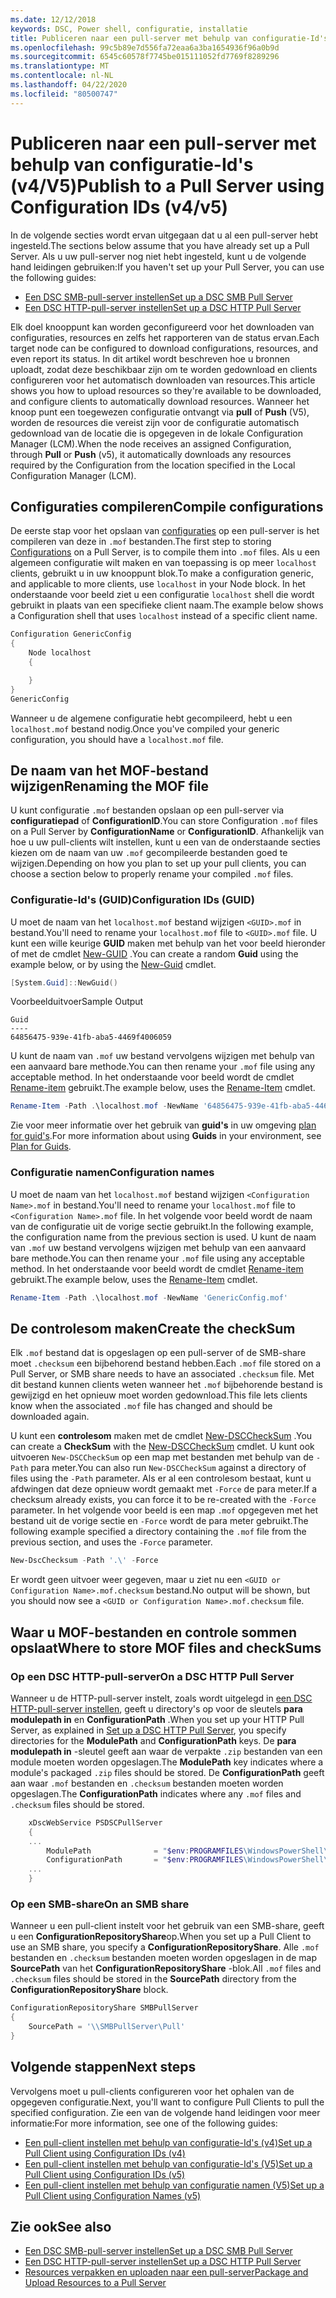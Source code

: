 ```yaml
---
ms.date: 12/12/2018
keywords: DSC, Power shell, configuratie, installatie
title: Publiceren naar een pull-server met behulp van configuratie-Id's (v4/V5)
ms.openlocfilehash: 99c5b89e7d556fa72eaa6a3ba1654936f96a0b9d
ms.sourcegitcommit: 6545c60578f7745be015111052fd7769f8289296
ms.translationtype: MT
ms.contentlocale: nl-NL
ms.lasthandoff: 04/22/2020
ms.locfileid: "80500747"
---
```

# <a name="publish-to-a-pull-server-using-configuration-ids-v4v5"></a><span data-ttu-id="ef58c-103">Publiceren naar een pull-server met behulp van configuratie-Id's (v4/V5)</span><span class="sxs-lookup"><span data-stu-id="ef58c-103">Publish to a Pull Server using Configuration IDs (v4/v5)</span></span>

<span data-ttu-id="ef58c-104">In de volgende secties wordt ervan uitgegaan dat u al een pull-server hebt ingesteld.</span><span class="sxs-lookup"><span data-stu-id="ef58c-104">The sections below assume that you have already set up a Pull Server.</span></span> <span data-ttu-id="ef58c-105">Als u uw pull-server nog niet hebt ingesteld, kunt u de volgende hand leidingen gebruiken:</span><span class="sxs-lookup"><span data-stu-id="ef58c-105">If you haven't set up your Pull Server, you can use the following guides:</span></span>

- [<span data-ttu-id="ef58c-106">Een DSC SMB-pull-server instellen</span><span class="sxs-lookup"><span data-stu-id="ef58c-106">Set up a DSC SMB Pull Server</span></span>](pullServerSmb.md)
- [<span data-ttu-id="ef58c-107">Een DSC HTTP-pull-server instellen</span><span class="sxs-lookup"><span data-stu-id="ef58c-107">Set up a DSC HTTP Pull Server</span></span>](pullServer.md)

<span data-ttu-id="ef58c-108">Elk doel knooppunt kan worden geconfigureerd voor het downloaden van configuraties, resources en zelfs het rapporteren van de status ervan.</span><span class="sxs-lookup"><span data-stu-id="ef58c-108">Each target node can be configured to download configurations, resources, and even report its status.</span></span> <span data-ttu-id="ef58c-109">In dit artikel wordt beschreven hoe u bronnen uploadt, zodat deze beschikbaar zijn om te worden gedownload en clients configureren voor het automatisch downloaden van resources.</span><span class="sxs-lookup"><span data-stu-id="ef58c-109">This article shows you how to upload resources so they're available to be downloaded, and configure clients to automatically download resources.</span></span> <span data-ttu-id="ef58c-110">Wanneer het knoop punt een toegewezen configuratie ontvangt via **pull** of **Push** (V5), worden de resources die vereist zijn voor de configuratie automatisch gedownload van de locatie die is opgegeven in de lokale Configuration Manager (LCM).</span><span class="sxs-lookup"><span data-stu-id="ef58c-110">When the node receives an assigned Configuration, through **Pull** or **Push** (v5), it automatically downloads any resources required by the Configuration from the location specified in the Local Configuration Manager (LCM).</span></span>

## <a name="compile-configurations"></a><span data-ttu-id="ef58c-111">Configuraties compileren</span><span class="sxs-lookup"><span data-stu-id="ef58c-111">Compile configurations</span></span>

<span data-ttu-id="ef58c-112">De eerste stap voor het opslaan van [configuraties](../configurations/configurations.md) op een pull-server is het compileren van deze in `.mof` bestanden.</span><span class="sxs-lookup"><span data-stu-id="ef58c-112">The first step to storing [Configurations](../configurations/configurations.md) on a Pull Server, is to compile them into `.mof` files.</span></span> <span data-ttu-id="ef58c-113">Als u een algemeen configuratie wilt maken en van toepassing is op meer `localhost` clients, gebruikt u in uw knooppunt blok.</span><span class="sxs-lookup"><span data-stu-id="ef58c-113">To make a configuration generic, and applicable to more clients, use `localhost` in your Node block.</span></span> <span data-ttu-id="ef58c-114">In het onderstaande voor beeld ziet u een configuratie `localhost` shell die wordt gebruikt in plaats van een specifieke client naam.</span><span class="sxs-lookup"><span data-stu-id="ef58c-114">The example below shows a Configuration shell that uses `localhost` instead of a specific client name.</span></span>

```powershell
Configuration GenericConfig
{
    Node localhost
    {

    }
}
GenericConfig
```

<span data-ttu-id="ef58c-115">Wanneer u de algemene configuratie hebt gecompileerd, hebt u een `localhost.mof` bestand nodig.</span><span class="sxs-lookup"><span data-stu-id="ef58c-115">Once you've compiled your generic configuration, you should have a `localhost.mof` file.</span></span>

## <a name="renaming-the-mof-file"></a><span data-ttu-id="ef58c-116">De naam van het MOF-bestand wijzigen</span><span class="sxs-lookup"><span data-stu-id="ef58c-116">Renaming the MOF file</span></span>

<span data-ttu-id="ef58c-117">U kunt configuratie `.mof` bestanden opslaan op een pull-server via **configuratiepad** of **ConfigurationID**.</span><span class="sxs-lookup"><span data-stu-id="ef58c-117">You can store Configuration `.mof` files on a Pull Server by **ConfigurationName** or **ConfigurationID**.</span></span> <span data-ttu-id="ef58c-118">Afhankelijk van hoe u uw pull-clients wilt instellen, kunt u een van de onderstaande secties kiezen om de naam van uw `.mof` gecompileerde bestanden goed te wijzigen.</span><span class="sxs-lookup"><span data-stu-id="ef58c-118">Depending on how you plan to set up your pull clients, you can choose a section below to properly rename your compiled `.mof` files.</span></span>

### <a name="configuration-ids-guid"></a><span data-ttu-id="ef58c-119">Configuratie-Id's (GUID)</span><span class="sxs-lookup"><span data-stu-id="ef58c-119">Configuration IDs (GUID)</span></span>

<span data-ttu-id="ef58c-120">U moet de naam van het `localhost.mof` bestand wijzigen `<GUID>.mof` in bestand.</span><span class="sxs-lookup"><span data-stu-id="ef58c-120">You'll need to rename your `localhost.mof` file to `<GUID>.mof` file.</span></span> <span data-ttu-id="ef58c-121">U kunt een wille keurige **GUID** maken met behulp van het voor beeld hieronder of met de cmdlet [New-GUID](/powershell/module/microsoft.powershell.utility/new-guid) .</span><span class="sxs-lookup"><span data-stu-id="ef58c-121">You can create a random **Guid** using the example below, or by using the [New-Guid](/powershell/module/microsoft.powershell.utility/new-guid) cmdlet.</span></span>

```powershell
[System.Guid]::NewGuid()
```

<span data-ttu-id="ef58c-122">Voorbeelduitvoer</span><span class="sxs-lookup"><span data-stu-id="ef58c-122">Sample Output</span></span>

```Output
Guid
----
64856475-939e-41fb-aba5-4469f4006059
```

<span data-ttu-id="ef58c-123">U kunt de naam van `.mof` uw bestand vervolgens wijzigen met behulp van een aanvaard bare methode.</span><span class="sxs-lookup"><span data-stu-id="ef58c-123">You can then rename your `.mof` file using any acceptable method.</span></span> <span data-ttu-id="ef58c-124">In het onderstaande voor beeld wordt de cmdlet [Rename-item](/powershell/module/microsoft.powershell.management/rename-item) gebruikt.</span><span class="sxs-lookup"><span data-stu-id="ef58c-124">The example below, uses the [Rename-Item](/powershell/module/microsoft.powershell.management/rename-item) cmdlet.</span></span>

```powershell
Rename-Item -Path .\localhost.mof -NewName '64856475-939e-41fb-aba5-4469f4006059.mof'
```

<span data-ttu-id="ef58c-125">Zie voor meer informatie over het gebruik van **guid's** in uw omgeving [plan for guid's](secureServer.md#guids).</span><span class="sxs-lookup"><span data-stu-id="ef58c-125">For more information about using **Guids** in your environment, see [Plan for Guids](secureServer.md#guids).</span></span>

### <a name="configuration-names"></a><span data-ttu-id="ef58c-126">Configuratie namen</span><span class="sxs-lookup"><span data-stu-id="ef58c-126">Configuration names</span></span>

<span data-ttu-id="ef58c-127">U moet de naam van het `localhost.mof` bestand wijzigen `<Configuration Name>.mof` in bestand.</span><span class="sxs-lookup"><span data-stu-id="ef58c-127">You'll need to rename your `localhost.mof` file to `<Configuration Name>.mof` file.</span></span> <span data-ttu-id="ef58c-128">In het volgende voor beeld wordt de naam van de configuratie uit de vorige sectie gebruikt.</span><span class="sxs-lookup"><span data-stu-id="ef58c-128">In the following example, the configuration name from the previous section is used.</span></span> <span data-ttu-id="ef58c-129">U kunt de naam van `.mof` uw bestand vervolgens wijzigen met behulp van een aanvaard bare methode.</span><span class="sxs-lookup"><span data-stu-id="ef58c-129">You can then rename your `.mof` file using any acceptable method.</span></span> <span data-ttu-id="ef58c-130">In het onderstaande voor beeld wordt de cmdlet [Rename-item](/powershell/module/microsoft.powershell.management/rename-item) gebruikt.</span><span class="sxs-lookup"><span data-stu-id="ef58c-130">The example below, uses the [Rename-Item](/powershell/module/microsoft.powershell.management/rename-item) cmdlet.</span></span>

```powershell
Rename-Item -Path .\localhost.mof -NewName 'GenericConfig.mof'
```

## <a name="create-the-checksum"></a><span data-ttu-id="ef58c-131">De controlesom maken</span><span class="sxs-lookup"><span data-stu-id="ef58c-131">Create the checkSum</span></span>

<span data-ttu-id="ef58c-132">Elk `.mof` bestand dat is opgeslagen op een pull-server of de SMB-share moet `.checksum` een bijbehorend bestand hebben.</span><span class="sxs-lookup"><span data-stu-id="ef58c-132">Each `.mof` file stored on a Pull Server, or SMB share needs to have an associated `.checksum` file.</span></span>
<span data-ttu-id="ef58c-133">Met dit bestand kunnen clients weten wanneer het `.mof` bijbehorende bestand is gewijzigd en het opnieuw moet worden gedownload.</span><span class="sxs-lookup"><span data-stu-id="ef58c-133">This file lets clients know when the associated `.mof` file has changed and should be downloaded again.</span></span>

<span data-ttu-id="ef58c-134">U kunt een **controlesom** maken met de cmdlet [New-DSCCheckSum](/powershell/module/psdesiredstateconfiguration/new-dscchecksum) .</span><span class="sxs-lookup"><span data-stu-id="ef58c-134">You can create a **CheckSum** with the [New-DSCCheckSum](/powershell/module/psdesiredstateconfiguration/new-dscchecksum) cmdlet.</span></span> <span data-ttu-id="ef58c-135">U kunt ook uitvoeren `New-DSCCheckSum` op een map met bestanden met behulp van de `-Path` para meter.</span><span class="sxs-lookup"><span data-stu-id="ef58c-135">You can also run `New-DSCCheckSum` against a directory of files using the `-Path` parameter.</span></span>
<span data-ttu-id="ef58c-136">Als er al een controlesom bestaat, kunt u afdwingen dat deze opnieuw wordt gemaakt met `-Force` de para meter.</span><span class="sxs-lookup"><span data-stu-id="ef58c-136">If a checksum already exists, you can force it to be re-created with the `-Force` parameter.</span></span> <span data-ttu-id="ef58c-137">In het volgende voor beeld is een map `.mof` opgegeven met het bestand uit de vorige sectie en `-Force` wordt de para meter gebruikt.</span><span class="sxs-lookup"><span data-stu-id="ef58c-137">The following example specified a directory containing the `.mof` file from the previous section, and uses the `-Force` parameter.</span></span>

```powershell
New-DscChecksum -Path '.\' -Force
```

<span data-ttu-id="ef58c-138">Er wordt geen uitvoer weer gegeven, maar u ziet nu een `<GUID or Configuration Name>.mof.checksum` bestand.</span><span class="sxs-lookup"><span data-stu-id="ef58c-138">No output will be shown, but you should now see a `<GUID or Configuration Name>.mof.checksum` file.</span></span>

## <a name="where-to-store-mof-files-and-checksums"></a><span data-ttu-id="ef58c-139">Waar u MOF-bestanden en controle sommen opslaat</span><span class="sxs-lookup"><span data-stu-id="ef58c-139">Where to store MOF files and checkSums</span></span>

### <a name="on-a-dsc-http-pull-server"></a><span data-ttu-id="ef58c-140">Op een DSC HTTP-pull-server</span><span class="sxs-lookup"><span data-stu-id="ef58c-140">On a DSC HTTP Pull Server</span></span>

<span data-ttu-id="ef58c-141">Wanneer u de HTTP-pull-server instelt, zoals wordt uitgelegd in [een DSC HTTP-pull-server instellen](pullServer.md), geeft u directory's op voor de sleutels **para modulepath in** en **ConfigurationPath** .</span><span class="sxs-lookup"><span data-stu-id="ef58c-141">When you set up your HTTP Pull Server, as explained in [Set up a DSC HTTP Pull Server](pullServer.md), you specify directories for the **ModulePath** and **ConfigurationPath** keys.</span></span> <span data-ttu-id="ef58c-142">De **para modulepath in** -sleutel geeft aan waar de verpakte `.zip` bestanden van een module moeten worden opgeslagen.</span><span class="sxs-lookup"><span data-stu-id="ef58c-142">The **ModulePath** key indicates where a module's packaged `.zip` files should be stored.</span></span> <span data-ttu-id="ef58c-143">De **ConfigurationPath** geeft aan waar `.mof` bestanden en `.checksum` bestanden moeten worden opgeslagen.</span><span class="sxs-lookup"><span data-stu-id="ef58c-143">The **ConfigurationPath** indicates where any `.mof` files and `.checksum` files should be stored.</span></span>

```powershell
    xDscWebService PSDSCPullServer
    {
    ...
        ModulePath              = "$env:PROGRAMFILES\WindowsPowerShell\DscService\Modules"
        ConfigurationPath       = "$env:PROGRAMFILES\WindowsPowerShell\DscService\Configuration"
    ...
    }

```

### <a name="on-an-smb-share"></a><span data-ttu-id="ef58c-144">Op een SMB-share</span><span class="sxs-lookup"><span data-stu-id="ef58c-144">On an SMB share</span></span>

<span data-ttu-id="ef58c-145">Wanneer u een pull-client instelt voor het gebruik van een SMB-share, geeft u een **ConfigurationRepositoryShare**op.</span><span class="sxs-lookup"><span data-stu-id="ef58c-145">When you set up a Pull Client to use an SMB share, you specify a **ConfigurationRepositoryShare**.</span></span>
<span data-ttu-id="ef58c-146">Alle `.mof` bestanden en `.checksum` bestanden moeten worden opgeslagen in de map **SourcePath** van het **ConfigurationRepositoryShare** -blok.</span><span class="sxs-lookup"><span data-stu-id="ef58c-146">All `.mof` files and `.checksum` files should be stored in the **SourcePath** directory from the **ConfigurationRepositoryShare** block.</span></span>

```powershell
ConfigurationRepositoryShare SMBPullServer
{
    SourcePath = '\\SMBPullServer\Pull'
}
```

## <a name="next-steps"></a><span data-ttu-id="ef58c-147">Volgende stappen</span><span class="sxs-lookup"><span data-stu-id="ef58c-147">Next steps</span></span>

<span data-ttu-id="ef58c-148">Vervolgens moet u pull-clients configureren voor het ophalen van de opgegeven configuratie.</span><span class="sxs-lookup"><span data-stu-id="ef58c-148">Next, you'll want to configure Pull Clients to pull the specified configuration.</span></span> <span data-ttu-id="ef58c-149">Zie een van de volgende hand leidingen voor meer informatie:</span><span class="sxs-lookup"><span data-stu-id="ef58c-149">For more information, see one of the following guides:</span></span>

- [<span data-ttu-id="ef58c-150">Een pull-client instellen met behulp van configuratie-Id's (v4)</span><span class="sxs-lookup"><span data-stu-id="ef58c-150">Set up a Pull Client using Configuration IDs (v4)</span></span>](pullClientConfigId4.md)
- [<span data-ttu-id="ef58c-151">Een pull-client instellen met behulp van configuratie-Id's (V5)</span><span class="sxs-lookup"><span data-stu-id="ef58c-151">Set up a Pull Client using Configuration IDs (v5)</span></span>](pullClientConfigId.md)
- [<span data-ttu-id="ef58c-152">Een pull-client instellen met behulp van configuratie namen (V5)</span><span class="sxs-lookup"><span data-stu-id="ef58c-152">Set up a Pull Client using Configuration Names (v5)</span></span>](pullClientConfigNames.md)

## <a name="see-also"></a><span data-ttu-id="ef58c-153">Zie ook</span><span class="sxs-lookup"><span data-stu-id="ef58c-153">See also</span></span>

- [<span data-ttu-id="ef58c-154">Een DSC SMB-pull-server instellen</span><span class="sxs-lookup"><span data-stu-id="ef58c-154">Set up a DSC SMB Pull Server</span></span>](pullServerSmb.md)
- [<span data-ttu-id="ef58c-155">Een DSC HTTP-pull-server instellen</span><span class="sxs-lookup"><span data-stu-id="ef58c-155">Set up a DSC HTTP Pull Server</span></span>](pullServer.md)
- [<span data-ttu-id="ef58c-156">Resources verpakken en uploaden naar een pull-server</span><span class="sxs-lookup"><span data-stu-id="ef58c-156">Package and Upload Resources to a Pull Server</span></span>](package-upload-resources.md)
